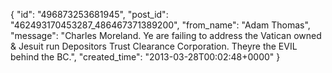  {
   "id": "496873253681945",
   "post_id": "462493170453287_486467371389200",
   "from_name": "Adam Thomas",
   "message": "Charles Moreland.  Ye are failing to address the Vatican owned & Jesuit run Depositors Trust Clearance Corporation.  Theyre the EVIL behind the BC.",
   "created_time": "2013-03-28T00:02:48+0000"
 }
